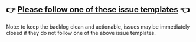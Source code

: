 ## 👉 [Please follow one of these issue templates](https://github.com/smooth-code/smooth-ui/issues/new/choose) 👈

Note: to keep the backlog clean and actionable, issues may be immediately closed if they do not follow one of the above issue templates.
